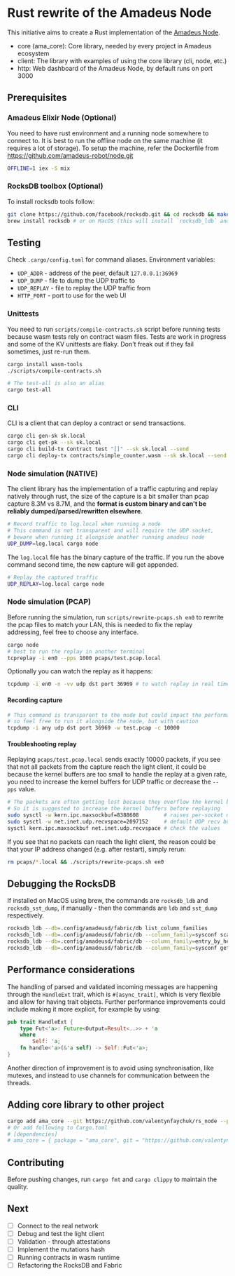# Rust rewrite of the Amadeus Node

This initiative aims to create a Rust implementation of the [Amadeus Node](https://github.com/amadeus-robot/node.git).

- core (ama_core): Core library, needed by every project in Amadeus ecosystem
- client: The library with examples of using the core library (cli, node, etc.)
- http: Web dashboard of the Amadeus Node, by default runs on port 3000

## Prerequisites

### Amadeus Elixir Node (Optional)

You need to have rust environment and a running node somewhere to connect to.
It is best to run the offline node on the same machine (it requires a lot of storage).
To setup the machine, refer the Dockerfile from https://github.com/amadeus-robot/node.git

```bash
OFFLINE=1 iex -S mix
```

### RocksDB toolbox (Optional)

To install rocksdb tools follow:

```bash
git clone https://github.com/facebook/rocksdb.git && cd rocksdb && make ldb && make sst_dump
brew install rocksdb # or on MacOS (this will install `rocksdb_ldb` and `rocksdb_sst_dump`)
```

## Testing

Check `.cargo/config.toml` for command aliases. Environment variables:

- `UDP_ADDR` - address of the peer, default `127.0.0.1:36969`
- `UDP_DUMP` - file to dump the UDP traffic to
- `UDP_REPLAY` - file to replay the UDP traffic from
- `HTTP_PORT` - port to use for the web UI

### Unittests

You need to run `scripts/compile-contracts.sh` script before running
tests because wasm tests rely on contract wasm files. Tests are work
in progress and some of the KV unittests are flaky. Don't freak out
if they fail sometimes, just re-run them.

```bash
cargo install wasm-tools
./scripts/compile-contracts.sh

# The test-all is also an alias
cargo test-all
```

### CLI

CLI is a client that can deploy a contract or send transactions.

```bash
cargo cli gen-sk sk.local
cargo cli get-pk --sk sk.local
cargo cli build-tx Contract test "[]" --sk sk.local --send
cargo cli deploy-tx contracts/simple_counter.wasm --sk sk.local --send
```

### Node simulation (NATIVE)

The client library has the implementation of a traffic capturing
and replay natively through rust, the size of the capture is a bit
smaller than pcap capture 8.3M vs 8.7M, and the **format is custom
binary and can't be reliably dumped/parsed/rewritten elsewhere**.

```bash
# Record traffic to log.local when running a node
# This command is not transparent and will require the UDP socket,
# beware when running it alongside another running amadeus node
UDP_DUMP=log.local cargo node
```

The `log.local` file has the binary capture of the traffic. If you
run the above command second time, the new capture will get appended.

```bash
# Replay the captured traffic
UDP_REPLAY=log.local cargo node
```

### Node simulation (PCAP)

Before running the simulation, run `scripts/rewrite-pcaps.sh en0`
to rewrite the pcap files to match your LAN, this is needed to fix
the replay addressing, feel free to choose any interface.

```bash
cargo node
# best to run the replay in another terminal
tcpreplay -i en0 --pps 1000 pcaps/test.pcap.local
```

Optionally you can watch the replay as it happens:

```bash
tcpdump -i en0 -n -vv udp dst port 36969 # to watch replay in real time
```

#### Recording capture

```bash
# This command is transparent to the node but could impact the performance,
# so feel free to run it alongside the node, but with caution
tcpdump -i any udp dst port 36969 -w test.pcap -c 10000
```

#### Troubleshooting replay

Replaying `pcaps/test.pcap.local` sends exactly 10000 packets, if you
see that not all packets from the capture reach the light client, it
could be because the kernel buffers are too small to handle the replay
at a given rate, you need to increase the kernel buffers for UDP
traffic or decrease the `--pps` value.

```bash
# The packets are often getting lost because they overflow the kernel buffers
# So it is suggested to increase the kernel buffers before replaying
sudo sysctl -w kern.ipc.maxsockbuf=8388608        # raises per-socket max
sudo sysctl -w net.inet.udp.recvspace=2097152     # default UDP recv buffer (per-socket)
sysctl kern.ipc.maxsockbuf net.inet.udp.recvspace # check the values
```

If you see that no packets can reach the light client, the reason could
be that your IP address changed (e.g. after restart), simply rerun:

```bash
rm pcaps/*.local && ./scripts/rewrite-pcaps.sh en0
```

## Debugging the RocksDB

If installed on MacOS using brew, the commands are `rocksdb_ldb` and `rocksdb_sst_dump`,
if manually - then the commands are `ldb` and `sst_dump` respectively.

```bash
rocksdb_ldb --db=.config/amadeusd/fabric/db list_column_families
rocksdb_ldb --db=.config/amadeusd/fabric/db --column_family=sysconf scan
rocksdb_ldb --db=.config/amadeusd/fabric/db --column_family=entry_by_height scan
rocksdb_ldb --db=.config/amadeusd/fabric/db --column_family=sysconf get rooted_tip
```

## Performance considerations

The handling of parsed and validated incoming messages are happening through the
`HandleExt` trait, which is `#[async_trait]`, which is very flexible and allow
for having trait objects. Further performance improvements could include making
it more explicit, for example by using:

```rust
pub trait HandleExt {
    type Fut<'a>: Future<Output=Result<..>> + 'a
    where
        Self: 'a;
    fn handle<'a>(&'a self) -> Self::Fut<'a>;
}
```

Another direction of improvement is to avoid using synchronisation, like mutexes,
and instead to use channels for communication between the threads.

## Adding core library to other project

```bash
cargo add ama_core --git https://github.com/valentynfaychuk/rs_node --package ama_core --branch main
# Or add following to Cargo.toml
# [dependencies]
# ama_core = { package = "ama_core", git = "https://github.com/valentynfaychuk/rs_node", branch = "main" }
```

## Contributing

Before pushing changes, run `cargo fmt` and `cargo clippy` to maintain the quality.

## Next

- [ ] Connect to the real network
- [ ] Debug and test the light client
- [ ] Validation - through attestations
- [ ] Implement the mutations hash
- [ ] Running contracts in wasm runtime
- [ ] Refactoring the RocksDB and Fabric
